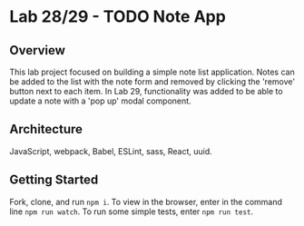 # Lab 28/29 - TODO Note App

## Overview

This lab project focused on building a simple note list application. Notes can be added to the list with the note form and removed by clicking the 'remove' button next to each item. In Lab 29, functionality was added to be able to update a note with a 'pop up' modal component.

## Architecture

JavaScript, webpack, Babel, ESLint, sass, React, uuid.

## Getting Started

Fork, clone, and run ```npm i```. To view in the browser, enter in the command line ```npm run watch```. To run some simple tests, enter ```npm run test```.
